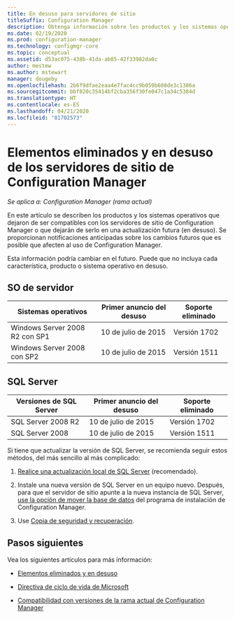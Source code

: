 ```yaml
---
title: En desuso para servidores de sitio
titleSuffix: Configuration Manager
description: Obtenga información sobre los productos y los sistemas operativos que Configuration Manager ya no admite para los servidores de sitio.
ms.date: 02/19/2020
ms.prod: configuration-manager
ms.technology: configmgr-core
ms.topic: conceptual
ms.assetid: d53ac075-438b-41da-ab85-42f33982da0c
author: mestew
ms.author: mstewart
manager: dougeby
ms.openlocfilehash: 2b6f9dfae2eaa4e7fac4cc9b059b608de3c1386a
ms.sourcegitcommit: bbf820c35414bf2cba356f30fe047c1a34c5384d
ms.translationtype: HT
ms.contentlocale: es-ES
ms.lasthandoff: 04/21/2020
ms.locfileid: "81702573"
---
```

# <a name="removed-and-deprecated-for-configuration-manager-site-servers"></a>Elementos eliminados y en desuso de los servidores de sitio de Configuration Manager

*Se aplica a: Configuration Manager (rama actual)*

En este artículo se describen los productos y los sistemas operativos que dejaron de ser compatibles con los servidores de sitio de Configuration Manager o que dejarán de serlo en una actualización futura (en desuso). Se proporcionan notificaciones anticipadas sobre los cambios futuros que es posible que afecten al uso de Configuration Manager.  

Esta información podría cambiar en el futuro. Puede que no incluya cada característica, producto o sistema operativo en desuso.  

## <a name="server-os"></a>SO de servidor  

|Sistemas operativos|Primer anuncio del desuso|Soporte eliminado|
|-|-|-|
|Windows Server 2008 R2 con SP1|10 de julio de 2015| Versión 1702|
|Windows Server 2008 con SP2|10 de julio de 2015|Versión 1511|

## <a name="sql-server"></a>SQL Server

|Versiones de SQL Server|Primer anuncio del desuso|Soporte eliminado|
|-|-|-|
|SQL Server 2008 R2|10 de julio de 2015|Versión 1702|
|SQL Server 2008|10 de julio de 2015|Versión 1511|

Si tiene que actualizar la versión de SQL Server, se recomienda seguir estos métodos, del más sencillo al más complicado:

1. [Realice una actualización local de SQL Server](../../../servers/manage/upgrade-on-premises-infrastructure.md#BKMK_SupConfigUpgradeDBSrv) (recomendado).  

2. Instale una nueva versión de SQL Server en un equipo nuevo. Después, para que el servidor de sitio apunte a la nueva instancia de SQL Server, [use la opción de mover la base de datos](../../../servers/manage/modify-your-infrastructure.md#bkmk_dbconfig) del programa de instalación de Configuration Manager.  

3. Use [Copia de seguridad y recuperación](../../../servers/manage/backup-and-recovery.md).  

## <a name="next-steps"></a>Pasos siguientes

Vea los siguientes artículos para más información:

- [Elementos eliminados y en desuso](removed-and-deprecated.md)  

- [Directiva de ciclo de vida de Microsoft](https://support.microsoft.com/lifecycle)  

- [Compatibilidad con versiones de la rama actual de Configuration Manager](../../../servers/manage/current-branch-versions-supported.md)  
